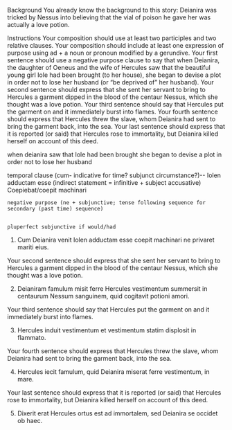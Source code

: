 Background
You already know the background to this story: Deianira was tricked by Nessus into believing that the vial of poison he gave her was actually a love potion.

Instructions
Your composition should use at least two participles and two relative clauses.
Your composition should include at least one expression of purpose using ad + a noun or pronoun modified by a gerundive.
Your first sentence should use a negative purpose clause to say that when Deianira, the daughter of Oeneus and the wife of Hercules saw that the beautiful young girl Iole had been brought (to her house), she began to devise a plot in order not to lose her husband (or “be deprived of” her husband).
Your second sentence should express that she sent her servant to bring to Hercules a garment dipped in the blood of the centaur Nessus, which she thought was a love potion.
Your third sentence should say that Hercules put the garment on and it immediately burst into flames.
Your fourth sentence should express that Hercules threw the slave, whom Deianira had sent to bring the garment back, into the sea.
Your last sentence should express that it is reported (or said) that Hercules rose to immortality, but Deianira killed herself on account of this deed.


when deianira saw
    that Iole had been brought
she began to devise a plot
    in order not to lose her husband 


  
temporal clause (cum- indicative for time? subjunct circumstance?)-- 
      Iolen adductam esse (indirect statement = infinitive + subject accusative)
Coepiebat/coepit machinari

    negative purpose (ne + subjunctive; tense following sequence for secondary (past time) sequence)
    
    
    pluperfect subjunctive if would/had
    
    
1) Cum Deianira venit Iolen adductam esse coepit machinari ne privaret mariti eius. 

Your second sentence should express that she sent her servant to bring to Hercules a garment dipped in the blood of the centaur Nessus, which she thought was a love potion.

2) Deianiram famulum misit ferre Hercules vestimentum summersit in centaurum Nessum sanguinem, quid cogitavit potioni amori. 

Your third sentence should say that Hercules put the garment on and it immediately burst into flames.

3) Hercules induit vestimentum et vestimentum statim displosit in flammato.

Your fourth sentence should express that Hercules threw the slave, whom Deianira had sent to bring the garment back, into the sea.

4) Hercules iecit famulum, quid Deianira miserat ferre vestimentum, in mare. 

Your last sentence should express that it is reported (or said) that Hercules rose to immortality, but Deianira killed herself on account of this deed.

5) Dixerit erat Hercules ortus est ad immortalem, sed Deianira se occidet ob haec. 
